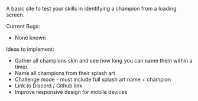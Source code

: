 A basic site to test your skills in identifying a champion from a loading screen.

Current Bugs:
* None known

Ideas to implement:
* Gather all champions skin and see how long you can name them within a timer.
* Name all champions from their splash art
* Challenge mode - must include full splash art name + champion
* Link to Discord / Github link
* Improve responsive design for mobile devices
